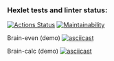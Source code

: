 ### Hexlet tests and linter status:
[![Actions Status](https://github.com/vlad-bab/frontend-project-44/workflows/hexlet-check/badge.svg)](https://github.com/vlad-bab/frontend-project-44/actions) [![Maintainability](https://api.codeclimate.com/v1/badges/8a14a2943b62fb189e37/maintainability)](https://codeclimate.com/github/vlad-bab/frontend-project-44/maintainability)

Brain-even (demo)
[![asciicast](https://asciinema.org/a/FCUt9esXdsBqokapWTvsWnOaO.svg)](https://asciinema.org/a/FCUt9esXdsBqokapWTvsWnOaO)

Brain-calc (demo)
[![asciicast](https://asciinema.org/a/qu8U1yVUcK5dhVRkm3p3QxLzu.svg)](https://asciinema.org/a/qu8U1yVUcK5dhVRkm3p3QxLzu)